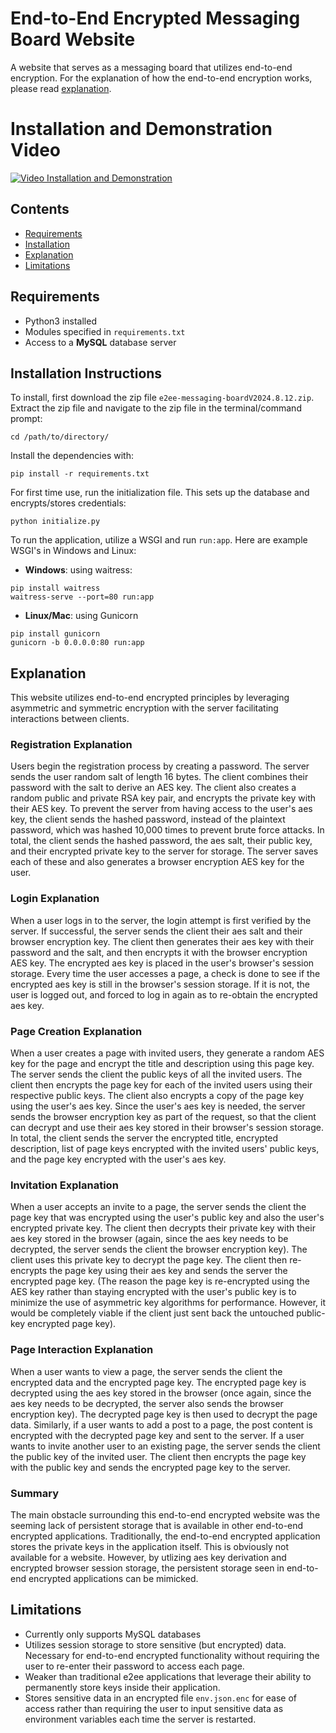 # End-to-End Encrypted Messaging Board Website
A website that serves as a messaging board that utilizes end-to-end encryption. For the explanation of how the end-to-end encryption works, please read [explanation](#explanation).

# Installation and Demonstration Video
[![Video Installation and Demonstration](https://img.youtube.com/vi/yqDLsxhCQhM/maxresdefault.jpg)](https://youtu.be/yqDLsxhCQhM)

Contents
---
- [Requirements](#requirements)
- [Installation](#installation-instructions)
- [Explanation](#explanation)
- [Limitations](#limitations)

## Requirements
- Python3 installed
- Modules specified in `requirements.txt`
- Access to a __MySQL__ database server

## Installation Instructions
To install, first download the zip file `e2ee-messaging-boardV2024.8.12.zip`.
Extract the zip file and navigate to the zip file in the terminal/command prompt:
```
cd /path/to/directory/
```

Install the dependencies with:
```
pip install -r requirements.txt
```
For first time use, run the initialization file. This sets up the database and encrypts/stores credentials:
```
python initialize.py
```
To run the application, utilize a WSGI and run `run:app`. Here are example WSGI's in Windows and Linux:
- __Windows__: using waitress:
```
pip install waitress
waitress-serve --port=80 run:app
```
- __Linux/Mac__: using Gunicorn
```
pip install gunicorn
gunicorn -b 0.0.0.0:80 run:app
```

## Explanation
This website utilizes end-to-end encrypted principles by leveraging asymmetric and symmetric encryption with the server facilitating interactions between clients.

### Registration Explanation
Users begin the registration process by creating a password. The server sends the user random salt of length 16 bytes. The client combines their password with the salt to derive an AES key. The client also creates a random public and private RSA key pair, and encrypts the private key with their AES key. To prevent the server from having access to the user's aes key, the client sends the hashed password, instead of the plaintext password, which was hashed 10,000 times to prevent brute force attacks. In total, the client sends the hashed password, the aes salt, their public key, and their encrypted private key to the server for storage. The server saves each of these and also generates a browser encryption AES key for the user.

### Login Explanation
When a user logs in to the server, the login attempt is first verified by the server. If successful, the server sends the client their aes salt and their browser encryption key. The client then generates their aes key with their password and the salt, and then encrypts it with the browser encryption AES key. The encrypted aes key is placed in the user's browser's session storage. Every time the user accesses a page, a check is done to see if the encrypted aes key is still in the browser's session storage. If it is not, the user is logged out, and forced to log in again as to re-obtain the encrypted aes key.

### Page Creation Explanation
When a user creates a page with invited users, they generate a random AES key for the page and encrypt the title and description using this page key. The server sends the client the public keys of all the invited users. The client then encrypts the page key for each of the invited users using their respective public keys. The client also encrypts a copy of the page key using the user's aes key. Since the user's aes key is needed, the server sends the browser encryption key as part of the request, so that the client can decrypt and use their aes key stored in their browser's session storage. In total, the client sends the server the encrypted title, encrypted description, list of page keys encrypted with the invited users' public keys, and the page key encrypted with the user's aes key.

### Invitation Explanation
When a user accepts an invite to a page, the server sends the client the page key that was encrypted using the user's public key and also the user's encrypted private key. The client then decrypts their private key with their aes key stored in the browser (again, since the aes key needs to be decrypted, the server sends the client the browser encryption key). The client uses this private key to decrypt the page key. The client then re-encrypts the page key using their aes key and sends the server the encrypted page key. (The reason the page key is re-encrypted using the AES key rather than staying encrypted with the user's public key is to minimize the use of asymmetric key algorithms for performance. However, it would be completely viable if the client just sent back the untouched public-key encrypted page key).

### Page Interaction Explanation
When a user wants to view a page, the server sends the client the encrypted data and the encrypted page key. The encrypted page key is decrypted using the aes key stored in the browser (once again, since the aes key needs to be decrypted, the server also sends the browser encryption key). The decrypted page key is then used to decrypt the page data. Similarly, if a user wants to add a post to a page, the post content is encrypted with the decrypted page key and sent to the server. If a user wants to invite another user to an existing page, the server sends the client the public key of the invited user. The client then encrypts the page key with the public key and sends the encrypted page key to the server.

### Summary
The main obstacle surrounding this end-to-end encrypted website was the seeming lack of persistent storage that is available in other end-to-end encrypted applications. Traditionally, the end-to-end encrypted application stores the private keys in the application itself. This is obviously not available for a website. However, by utlizing aes key derivation and encrypted browser session storage, the persistent storage seen in end-to-end encrypted applications can be mimicked.

## Limitations
- Currently only supports MySQL databases
- Utilizes session storage to store sensitive (but encrypted) data. Necessary for end-to-end encrypted functionality without requiring the user to re-enter their password to access each page.
- Weaker than traditional e2ee applications that leverage their ability to permanently store keys inside their application.
- Stores sensitive data in an encrypted file `env.json.enc` for ease of access rather than requiring the user to input sensitive data as environment variables each time the server is restarted.
